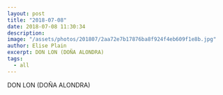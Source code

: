 ```yaml
---
layout: post
title: "2018-07-08"
date: 2018-07-08 11:30:34
description: 
image: "/assets/photos/201807/2aa72e7b17876ba8f924f4eb609f1e8b.jpg"
author: Elise Plain
excerpt: DON LON (DOÑA ALONDRA)
tags: 
  - all
---
```


DON LON (DOÑA ALONDRA)
<p></p>
